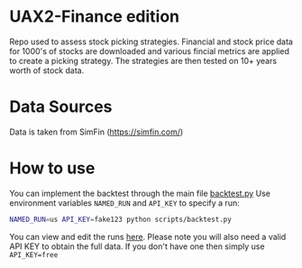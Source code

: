 # UAX2-Finance edition
 Repo used to assess stock picking strategies. Financial and stock price data for 1000's of stocks are downloaded and various fincial metrics are applied to create a picking strategy. The strategies are then tested on 10+ years worth of stock data.  
 
# Data Sources
Data is taken from SimFin (https://simfin.com/)
 
# How to use
You can implement the backtest through the main file [backtest.py](scripts/backtest.py) 
Use environment variables `NAMED_RUN` and `API_KEY` to specify a run:
```bash
NAMED_RUN=us API_KEY=fake123 python scripts/backtest.py
```
You can view and edit the runs [here](scripts/configuarion/scenarios.yml).
Please note you will also need a valid API KEY to obtain the full data. If you don't have one then simply use `API_KEY=free`



 
 
